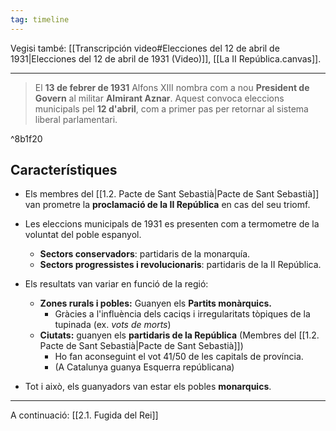 ```yaml
---
tag: timeline
---
```

Vegisi també: [[Transcripción video#Elecciones del 12 de abril de 1931|Elecciones del 12 de abril de 1931 (Video)]], [[La II República.canvas]].
___

>El **13 de febrer de 1931** Alfons XIII nombra com a nou **President de Govern** al militar **Almirant Aznar**. Aquest convoca eleccions municipals pel **12 d'abril**, com a primer pas per retornar al sistema liberal parlamentari.

^8b1f20

## Característiques
- Els membres del [[1.2. Pacte de Sant Sebastià|Pacte de Sant Sebastià]] van prometre la **proclamació de la II República** en cas del seu triomf.

- Les eleccions municipals de 1931 es presenten com a termometre de la voluntat del poble espanyol.
	- **Sectors conservadors**: partidaris de la monarquía.
	- **Sectors progressistes i revolucionaris**: partidaris de la II República.

- Els resultats van variar en funció de la regió:
	- **Zones rurals i pobles:** Guanyen els **Partits monàrquics.**
		- Gràcies a l'influència dels caciqs i irregularitats tòpiques de la tupinada (ex. *vots de morts*)
	- **Ciutats:** guanyen els **partidaris de la República** (Membres del [[1.2. Pacte de Sant Sebastià|Pacte de Sant Sebastià]])
		- Ho fan aconseguint el vot 41/50 de les capitals de província.
		- (A Catalunya guanya Esquerra repúblicana)
- Tot i això, els guanyadors van estar els pobles **monarquics**.
___
A continuació: [[2.1. Fugida del Rei]]
